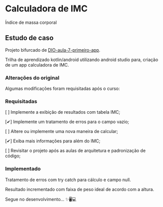 # Calculadora de IMC

Índice de massa corporal

## Estudo de caso

Projeto bifurcado de [DIO-aula-7-primeiro-app](https://github.com/baiana/DIO-aula-7-primeiro-app).

Trilha de aprendizado kotlin/android utilizando android studio para, criação de um app calculadora de IMC.

### Alterações do original

Algumas modificações foram requisitadas após o curso:

### Requisitadas

[ ] Implemente a exibição de resultados com tabela IMC;

[✔] Implemente um tratamento de erros para o campo vazio;

[ ] Altere ou implemente uma nova maneira de calcular;

[✔] Exiba mais informações para além do IMC;

[ ] Revisitar o projeto após as aulas de arquitetura e padronização de código;

### Implementado

Tratamento de erros com try catch para cálculo e campo null.

Resultado incrementado com faixa de peso ideal de acordo com a altura.

Segue no desenvolvimento... ✨🖥💻